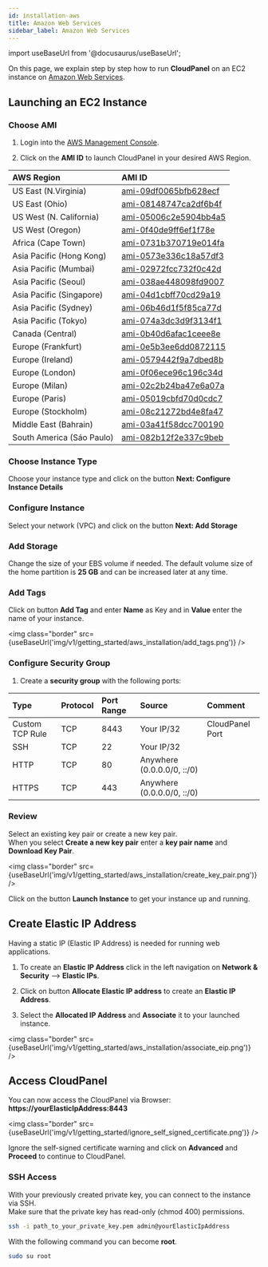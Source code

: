 ```yaml
---
id: installation-aws
title: Amazon Web Services
sidebar_label: Amazon Web Services
---
```


import useBaseUrl from '@docusaurus/useBaseUrl';

On this page, we explain step by step how to run **CloudPanel** on an EC2 instance on [Amazon Web Services](https://aws.amazon.com/).

## Launching an EC2 Instance

### Choose AMI

1) Login into the [AWS Management Console](https://console.aws.amazon.com/ec2/). <br />

2) Click on the **AMI ID** to launch CloudPanel in your desired AWS Region.

| AWS Region|  AMI ID |
| :---  | :--- |
| US East (N.Virginia)      | [ami-09df0065bfb628ecf](https://console.aws.amazon.com/ec2/v2/home?region=us-east-1#LaunchInstanceWizard:ami=ami-09df0065bfb628ecf) |
| US East (Ohio)            | [ami-08148747ca2df6b4f](https://console.aws.amazon.com/ec2/v2/home?region=us-east-2#LaunchInstanceWizard:ami=ami-08148747ca2df6b4f) |
| US West (N. California)   | [ami-05006c2e5904bb4a5](https://console.aws.amazon.com/ec2/v2/home?region=us-west-1#LaunchInstanceWizard:ami=ami-05006c2e5904bb4a5) |
| US West (Oregon)          | [ami-0f40de9ff6ef1f78e](https://console.aws.amazon.com/ec2/v2/home?region=us-west-2#LaunchInstanceWizard:ami=ami-0f40de9ff6ef1f78e) |
| Africa (Cape Town)        | [ami-0731b370719e014fa](https://console.aws.amazon.com/ec2/v2/home?region=af-south-1#LaunchInstanceWizard:ami=ami-0731b370719e014fa) |
| Asia Pacific (Hong Kong)  | [ami-0573e336c18a57df3](https://console.aws.amazon.com/ec2/v2/home?region=ap-east-1#LaunchInstanceWizard:ami=ami-0573e336c18a57df3) |
| Asia Pacific (Mumbai)     | [ami-02972fcc732f0c42d](https://console.aws.amazon.com/ec2/v2/home?region=ap-south-1#LaunchInstanceWizard:ami=ami-02972fcc732f0c42d) |
| Asia Pacific (Seoul)      | [ami-038ae448098fd9007](https://console.aws.amazon.com/ec2/v2/home?region=ap-northeast-1#LaunchInstanceWizard:ami=ami-038ae448098fd9007) |
| Asia Pacific (Singapore)  | [ami-04d1cbff70cd29a19](https://console.aws.amazon.com/ec2/v2/home?region=ap-southeast-1#LaunchInstanceWizard:ami=ami-04d1cbff70cd29a19) |
| Asia Pacific (Sydney)     | [ami-06b46d1f5f85ca77d](https://console.aws.amazon.com/ec2/v2/home?region=ap-southeast-2#LaunchInstanceWizard:ami=ami-06b46d1f5f85ca77d) |
| Asia Pacific (Tokyo)      | [ami-074a3dc3d9f3134f1](https://console.aws.amazon.com/ec2/v2/home?region=ap-northeast-1#LaunchInstanceWizard:ami=ami-074a3dc3d9f3134f1) |
| Canada (Central)          | [ami-0b40d6afac1ceee8e](https://console.aws.amazon.com/ec2/v2/home?region=ca-central-1#LaunchInstanceWizard:ami=ami-0b40d6afac1ceee8e) |
| Europe (Frankfurt)        | [ami-0e5b3ee6dd0872115](https://console.aws.amazon.com/ec2/v2/home?region=eu-central-1#LaunchInstanceWizard:ami=ami-0e5b3ee6dd0872115) |
| Europe (Ireland)          | [ami-0579442f9a7dbed8b](https://console.aws.amazon.com/ec2/v2/home?region=eu-west-1#LaunchInstanceWizard:ami=ami-0579442f9a7dbed8b) |
| Europe (London)           | [ami-0f06ece96c196c34d](https://console.aws.amazon.com/ec2/v2/home?region=eu-west-2#LaunchInstanceWizard:ami=ami-0f06ece96c196c34d) |
| Europe (Milan)            | [ami-02c2b24ba47e6a07a](https://console.aws.amazon.com/ec2/v2/home?region=eu-south-1#LaunchInstanceWizard:ami=ami-02c2b24ba47e6a07a) |
| Europe (Paris)            | [ami-05019cbfd70d0cdc7](https://console.aws.amazon.com/ec2/v2/home?region=eu-west-3#LaunchInstanceWizard:ami=ami-05019cbfd70d0cdc7) |
| Europe (Stockholm)        | [ami-08c21272bd4e8fa47](https://console.aws.amazon.com/ec2/v2/home?region=eu-north-1#LaunchInstanceWizard:ami=ami-08c21272bd4e8fa47) |
| Middle East (Bahrain)     | [ami-03a41f58dcc700190](https://console.aws.amazon.com/ec2/v2/home?region=me-south-1#LaunchInstanceWizard:ami=ami-03a41f58dcc700190) |
| South America (Sáo Paulo) | [ami-082b12f2e337c9beb](https://console.aws.amazon.com/ec2/v2/home?region=sa-east-1#LaunchInstanceWizard:ami=ami-082b12f2e337c9beb) |

### Choose Instance Type

Choose your instance type and click on the button **Next: Configure Instance Details** 

### Configure Instance

Select your network (VPC) and click on the button **Next: Add Storage**

### Add Storage

Change the size of your EBS volume if needed. The default volume size of the home partition is **25 GB** and can be increased later at any time.

### Add Tags

Click on button **Add Tag** and enter **Name** as Key and in **Value** enter the name of your instance.

<img class="border" src={useBaseUrl('img/v1/getting_started/aws_installation/add_tags.png')} />

### Configure Security Group

1) Create a **security group** with the following ports:

| Type | Protocol | Port Range  | Source  | Comment         |
| :--- | :---     | :---        |  :---   | :---            |
| Custom TCP Rule | TCP | 8443 | Your IP/32 | CloudPanel Port  |
| SSH             | TCP | 22   | Your IP/32 |                  |
| HTTP            | TCP | 80   | Anywhere (0.0.0.0/0, ::/0) ||
| HTTPS           | TCP | 443  | Anywhere (0.0.0.0/0, ::/0) ||

### Review

Select an existing key pair or create a new key pair. <br />
When you select **Create a new key pair** enter a **key pair name** and **Download Key Pair**.

<img class="border" src={useBaseUrl('img/v1/getting_started/aws_installation/create_key_pair.png')} />

Click on the button **Launch Instance** to get your instance up and running.

## Create Elastic IP Address

Having a static IP (Elastic IP Address) is needed for running web applications. <br />

1) To create an **Elastic IP Address** click in the left navigation on **Network & Security** --> **Elastic IPs**.

2) Click on button **Allocate Elastic IP address** to create an **Elastic IP Address**.

3) Select the **Allocated IP Address** and **Associate** it to your launched instance.

<img class="border" src={useBaseUrl('img/v1/getting_started/aws_installation/associate_eip.png')} />

## Access CloudPanel

You can now access the CloudPanel via Browser: **https://yourElasticIpAddress:8443**

<img class="border" src={useBaseUrl('img/v1/getting_started/ignore_self_signed_certificate.png')} />

Ignore the self-signed certificate warning and click on **Advanced** and **Proceed** to continue to CloudPanel.

### SSH Access

With your previously created private key, you can connect to the instance via SSH. <br />
Make sure that the private key has read-only (chmod 400) permissions.

```bash
ssh -i path_to_your_private_key.pem admin@yourElasticIpAddress
```

With the following command you can become **root**.

```bash
sudo su root
```
